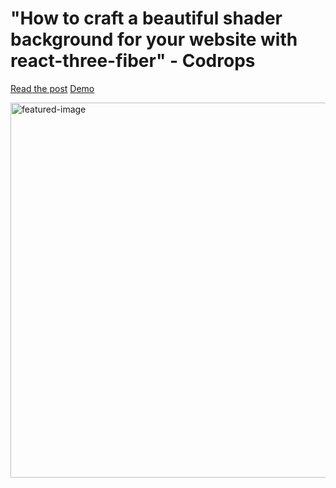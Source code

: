 # "How to craft a beautiful shader background for your website with react-three-fiber" - Codrops

[Read the post](https://tympanus.net/codrops/)
[Demo](https://laboratory-dot-interactive.vercel.app/)

<img width="600" alt="featured-image" src="https://github.com/user-attachments/assets/3701fdf0-e947-40c6-aa02-bd415c89bfa4">



